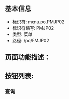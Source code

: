 
## 基本信息

- 标识符: menu.po.PMJP02
- 标识符缩写: PMJP02
- 类型: 菜单
- 路径: /po/PMJP02

## 页面功能描述：





## 按钮列表:


### 查询


